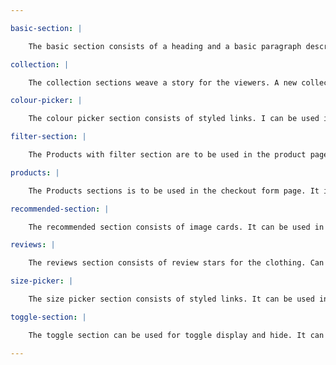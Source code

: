 ```yaml
---

basic-section: |

    The basic section consists of a heading and a basic paragraph description. It can be used in product-details page for description, fabric care for clothes.

collection: |

    The collection sections weave a story for the viewers. A new collection, most trending collection can be communicated using this dynamic layout. Can be used on any page to represent collections, collaborations, social media styling.

colour-picker: |

    The colour picker section consists of styled links. I can be used in the product details page for selecting a colour of the clothing wear.

filter-section: |

    The Products with filter section are to be used in the product page. It consists of product images, price and name. Filter options based on clothing type and brands are provided to help the user efficiently filter products. Helps with better and targeted access for users.

products: |

    The Products sections is to be used in the checkout form page. It includes the final summary; image of the product, quantity and price of the clothing added to the cart, for final review, before checkout.

recommended-section: |

    The recommended section consists of image cards. It can be used in the product details page to find and entice users on similar clothing. It can also be used with the collections section for added effect.

reviews: |

    The reviews section consists of review stars for the clothing. Can be used in the product details section. Customer review pages can include this section to provide a visual representation of the reviews.

size-picker: |

    The size picker section consists of styled links. It can be used in the product details page for selecting a size of the clothing wear. Its scope includes any and all details of the clothing product, like fabric choices, size and colour choices.

toggle-section: |

    The toggle section can be used for toggle display and hide. It can used in checkout form page. An example would be billing address the same as shipping address.

---
```

